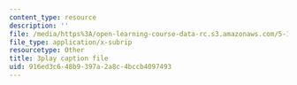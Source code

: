 ```yaml
---
content_type: resource
description: ''
file: /media/https%3A/open-learning-course-data-rc.s3.amazonaws.com/5-111sc-principles-of-chemical-science-fall-2014/916ed3c648b9397a2a8c4bccb4097493_pIwp65fPyYU.srt
file_type: application/x-subrip
resourcetype: Other
title: 3play caption file
uid: 916ed3c6-48b9-397a-2a8c-4bccb4097493
---
```

